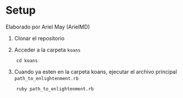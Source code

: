# Setup

Elaborado por Ariel May (ArielMD)

1. Clonar el repositorio

2. Acceder a la carpeta ```koans```
```
    cd koans
```
3. Cuando ya esten en la carpeta koans, ejecutar el archivo principal  ```path_to_enlightenment.rb```
```
    ruby path_to_enlightenment.rb
```